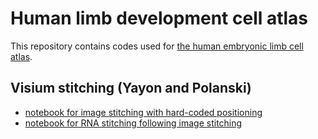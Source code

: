 # Human limb development cell atlas
This repository contains codes used for [the human embryonic limb cell atlas](https://www.biorxiv.org/content/10.1101/2022.04.27.489800v1.abstract).

## Visium stitching (Yayon and Polanski)
* [notebook for image stitching with hard-coded positioning](https://nbviewer.jupyter.org/github/Teichlab/limbcellatlas/blob/main/Visium_image_stitching.ipynb)
* [notebook for RNA stitching following image stitching](https://nbviewer.jupyter.org/github/Teichlab/limbcellatlas/blob/main/Visium_RNA_stitching.ipynb)
